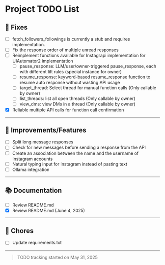 # Project TODO List

## 🐞 Fixes
- [ ] fetch_followers_followings is currently a stub and requires implementation.
- [ ] Fix the response order of multiple unread responses
- [ ] Reimplement functions available for Instagrapi implementation for UIAutomator2 implementation
    - [ ] pause_response: LLM/user/owner-triggered pause_response, each with different lift rules (special instance for owner)
    - [ ] resume_response: keyword-based resume_response function to resume auto response without wasting API usage 
    - [ ] target_thread: Select thread for manual function calls (Only callable by owner)
    - [ ] list_threads: list all open threads (Only callable by owner)
    - [ ] view_dms: view DMs in a thread (Only callable by owner)
- [x] Reliable multiple API calls for function call confirmation

---

## 🔧 Improvements/Features
- [ ] Split long message responses
- [ ] Check for new messages before sending a response from the API
- [ ] Create an association between the name and the username of Instagram accounts 
- [ ] Natural typing input for Instagram instead of pasting text 
- [ ] Ollama integration

---

## 📚 Documentation
- [ ] Review README.md 
- [x] Review README.md (June 4, 2025)

---

## 🧹 Chores
- [ ] Update requirements.txt

---

> TODO tracking started on May 31, 2025

